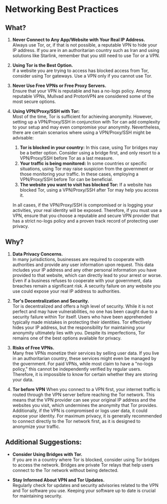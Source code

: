 
# Networking Best Practices

## What?

1. **Never Connect to Any App/Website with Your Real IP Address.**  
   Always use Tor, or, if that is not possible, a reputable VPN to hide your IP address. If you are in an authoritarian country such as Iran and using solutions like Starlink, remember that you still need to use Tor or a VPN.

2. **Using Tor is the Best Option.**  
   If a website you are trying to access has blocked access from Tor, consider using Tor gateways. Use a VPN only if you cannot use Tor.

3. **Never Use Free VPNs or Free Proxy Servers.**  
   Ensure that your VPN is reputable and has a no-logs policy. Among reputable VPNs, Mullvad and ProtonVPN are considered some of the most secure options.

4. **Using VPN/Proxy/SSH with Tor:**  
   Most of the time, Tor is sufficient for achieving anonymity. However, setting up a VPN/Proxy/SSH in conjunction with Tor can add complexity to your setup and may even compromise your anonymity. Nevertheless, there are certain scenarios where using a VPN/Proxy/SSH might be advisable:
   1. **Tor is blocked in your country:** In this case, using Tor bridges may be a better option. Consider using a bridge first, and only resort to a VPN/Proxy/SSH before Tor as a last measure.
   2. **Your traffic is being monitored:** In some countries or specific situations, using Tor may raise suspicion from the government or those monitoring your traffic. In these cases, employing a VPN/Proxy/SSH before Tor can be beneficial.
   3. **The website you want to visit has blocked Tor:** If a website has blocked Tor, using a VPN/Proxy/SSH after Tor may help you access it.

   In all cases, if the VPN/Proxy/SSH is compromised or is logging your activities, your real identity will be exposed. Therefore, if you must use a VPN, ensure that you choose a reputable and secure VPN provider that has a strict no-logs policy and a proven track record of protecting user privacy.

## Why?

1. **Data Privacy Concerns.**  
   In many jurisdictions, businesses are required to cooperate with authorities and provide any user information upon request. This data includes your IP address and any other personal information you have provided to that website, which can directly lead to your arrest or worse. Even if a business refuses to cooperate with your government, data breaches remain a significant risk. A security failure on any website you use could expose your real IP address to authorities.

2. **Tor's Decentralization and Security.**  
   Tor is decentralized and offers a high level of security. While it is not perfect and may have vulnerabilities, no one has been caught due to a security failure within Tor itself. Users who have been apprehended typically made mistakes in protecting their identities. Tor effectively hides your IP address, but the responsibility for maintaining your anonymity ultimately lies with you. Despite its imperfections, Tor remains one of the best options available for privacy.

3. **Risks of Free VPNs.**  
   Many free VPNs monetize their services by selling user data. If you live in an authoritarian country, these services might even be managed by the government. For paid VPNs, while most claim to have a "no-logs policy," this cannot be independently verified by regular users. Therefore, it is impossible to know for certain whether they are storing your data.

4. **Tor before VPN**
   When you connect to a VPN first, your internet traffic is routed through the VPN server before reaching the Tor network. This means that the VPN provider can see your original IP address and the websites you visit, which undermines the anonymity that Tor provides. Additionally, if the VPN is compromised or logs user data, it could expose your identity. For maximum privacy, it is generally recommended to connect directly to the Tor network first, as it is designed to anonymize your traffic.

## Additional Suggestions:

- **Consider Using Bridges with Tor.**  
  If you are in a country where Tor is blocked, consider using Tor bridges to access the network. Bridges are private Tor relays that help users connect to the Tor network without being detected.

- **Stay Informed About VPN and Tor Updates.**  
  Regularly check for updates and security advisories related to the VPN and Tor software you use. Keeping your software up to date is crucial for maintaining security.
